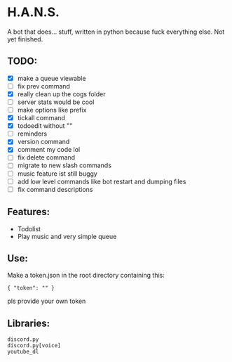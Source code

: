 # H.A.N.S.

A bot that does... stuff, written in python because fuck everything else.
Not yet finished. 

## TODO: 

- [x] make a queue viewable
- [ ] fix prev command
- [x] really clean up the cogs folder
- [ ] server stats would be cool
- [ ] make options like prefix
- [x] tickall command
- [x] todoedit without ""
- [ ] reminders
- [x] version command
- [x] comment my code lol
- [ ] fix delete command
- [ ] migrate to new slash commands
- [ ] music feature ist still buggy
- [ ] add low level commands like bot restart and dumping files
- [ ] fix command descriptions
 
## Features: 
- Todolist
- Play music and very simple queue

## Use: 

Make a token.json in the root directory containing this:

`{
    "token": ""
}`

pls provide your own token

## Libraries: 
    discord.py 
    discord.py[voice]
    youtube_dl